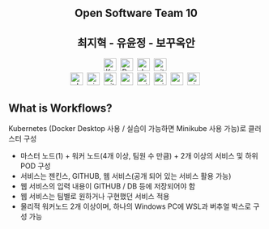 <h2 align="center"> Open Software Team 10 </h2>
<h2 align="center">  최지혁 - 유윤정 - 보꾸옥안 </h2>
  <div align="center">
    <span><img src="https://img.shields.io/badge/Kubernetes-282C34?logo=kubernetes&logoColor=0000FF" alt="Kubernetes logo" title="Kubernetes" height="25" /></span>&nbsp;
    <span><img src="https://img.shields.io/badge/Docker-282C34?logo=docker&logoColor=2496ED" alt="Docker logo" title="Docker" height="25" /></span>&nbsp;
    <span><img src="https://img.shields.io/badge/Jenkins-282C34?logo=jenkins&logoColor=EEEEEE" alt="Jenkins logo" title="Docker" height="25" /></span>&nbsp;
    <span><img src="https://img.shields.io/badge/Github-282C34?logo=github&logoColor=181717" alt="github logo" title="github" height="25" /></span>&nbsp;</div>
  <div align="center">
    <span><img src="https://img.shields.io/badge/Ubuntu-282C34?logo=ubuntu&logoColor=E95420" alt="ubuntu logo" title="ubuntu" height="25" /></span>&nbsp;
    <span><img src="https://img.shields.io/badge/Visual studio code-282C34?logo=visualstudiocode&logoColor=2496ED" alt="visualstudiocode logo" title="visualstudiocode" height="25" /></span>&nbsp;
    <span><img src="https://img.shields.io/badge/Git-282C34?logo=git&logoColor=F05032" alt="git logo" title="git" height="25" /></span>&nbsp;
    <span><img src="https://img.shields.io/badge/MacOs-282C34?logo=macos&logoColor=000000" alt="macos logo" title="macos" height="25" /></span>&nbsp;
    <span><img src="https://img.shields.io/badge/Windows 10-282C34?logo=windows10&logoColor=0078D6" alt="windows10 logo" title="windows10" height="25" /></span>&nbsp;
    <span><img src="https://img.shields.io/badge/Terminal-282C34?logo=windowsterminal&logoColor=4D4D4D" alt="windowsterminal" title="windowsterminal" height="25" /></span>&nbsp;
    <span><img src="https://img.shields.io/badge/MySQL-282C34?logo=mysql&logoColor=4479A1" alt="mysql logo" title="mysql" height="25" /></span>&nbsp;
    <span><img src="https://img.shields.io/badge/VirtualBox-282C34?logo=virtualbox&logoColor=183A61" alt="virtualbox logo" title="virtualbox" height="25" /></span>&nbsp;
  </div>
    
## What is Workflows?
 Kubernetes (Docker Desktop 사용 / 실습이 가능하면 Minikube 사용 가능)로 클러스터 구성
- 마스터 노드(1) + 워커 노드(4개 이상, 팀원 수 만큼) + 2개 이상의 서비스 및 하위 POD 구성 
- 서비스는 젠킨스, GITHUB, 웹 서비스(공개 되어 있는 서비스 활용 가능)
- 웹 서비스의 입력 내용이 GITHUB / DB 등에 저장되어야 함
- 웹 서비스는 팀별로 원하거나 구현했던 서비스 적용
- 물리적 워커노드 2개 이상이며, 하나의 Windows PC에 WSL과 버추얼 박스로 구성 가능

  

